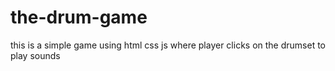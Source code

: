 # the-drum-game
this is a simple game using html css js where player clicks on the drumset to play sounds 
